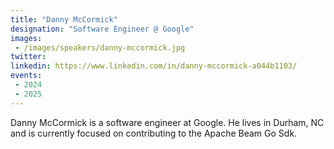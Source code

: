 ```yaml
---
title: "Danny McCormick"
designation: "Software Engineer @ Google"
images:
 - /images/speakers/danny-mccormick.jpg
twitter: 
linkedin: https://www.linkedin.com/in/danny-mccormick-a044b1103/
events:
 - 2024
 - 2025
---
```


Danny McCormick is a software engineer at Google. He lives in Durham, NC and is currently focused on contributing to the Apache Beam Go Sdk.